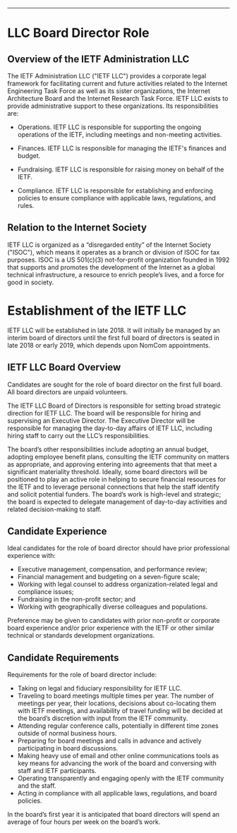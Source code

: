 ---
# LLC Board Director Role 

## Overview of the IETF Administration LLC
The IETF Administration LLC ("IETF LLC") provides a corporate legal framework for facilitating current and future activities related to the Internet Engineering Task Force as well as its sister organizations, the Internet Architecture Board and the Internet Research Task Force. IETF LLC exists to provide administrative support to these organizations. Its responsibilities are:

* Operations.  IETF LLC is responsible for supporting the ongoing operations of the IETF, including meetings and non-meeting activities.

* Finances.  IETF LLC is responsible for managing the IETF's finances and budget.

* Fundraising.  IETF LLC is responsible for raising money on behalf of the IETF.

* Compliance.  IETF LLC is responsible for establishing and enforcing policies to ensure compliance with applicable laws, regulations, and rules.

## Relation to the Internet Society
IETF LLC is organized as a “disregarded entity” of the Internet Society ("ISOC"), which means it operates as a branch or division of ISOC for tax purposes. ISOC is a US 501(c)(3) not-for-profit organization founded in 1992 that supports and promotes the development of the Internet as a global technical infrastructure, a resource to enrich people’s lives, and a force for good in society.

# Establishment of the IETF LLC
IETF LLC will be established in late 2018. It will initially be managed by an interim board of directors until the first full board of directors is seated in late 2018 or early 2019, which depends upon NomCom appointments.

## IETF LLC Board Overview
Candidates are sought for the role of board director on the first full board. All board directors are unpaid volunteers.

The IETF LLC Board of Directors is responsible for setting broad strategic direction for IETF LLC. The board will be responsible for hiring and supervising an Executive Director. The Executive Director will be responsible for managing the day-to-day affairs of IETF LLC, including hiring staff to carry out the LLC’s responsibilities.

The board’s other responsibilities include adopting an annual budget, adopting employee benefit plans, consulting the IETF community on matters as appropriate, and approving entering into agreements that that meet a significant materiality threshold. Ideally, some board directors will be positioned to play an active role in helping to secure financial resources for the IETF and to leverage personal connections that help the staff identify and solicit potential funders. The board’s work is high-level and strategic; the board is expected to delegate management of day-to-day activities and related decision-making to staff.

## Candidate Experience
Ideal candidates for the role of board director should have prior professional experience with:

* Executive management, compensation, and performance review;
* Financial management and budgeting on a seven-figure scale;
* Working with legal counsel to address organization-related legal and compliance issues;
* Fundraising in the non-profit sector; and
* Working with geographically diverse colleagues and populations.

Preference may be given to candidates with prior non-profit or corporate board experience and/or prior experience with the IETF or other similar technical or standards development organizations.

## Candidate Requirements
Requirements for the role of board director include:

* Taking on legal and fiduciary responsibility for IETF LLC.
* Traveling to board meetings multiple times per year. The number of meetings per year, their locations, decisions about co-locating them with IETF meetings, and availability of travel funding will be decided at the board’s discretion with input from the IETF community.
* Attending regular conference calls, potentially in different time zones outside of normal business hours.
* Preparing for board meetings and calls in advance and actively participating in board discussions.
* Making heavy use of email and other online communications tools as key means for advancing the work of the board and conversing with staff and IETF participants.
* Operating transparently and engaging openly with the IETF community and the staff.
* Acting in compliance with all applicable laws, regulations, and board policies. 

In the board’s first year it is anticipated that board directors will spend an average of four hours per week on the board’s work. 
